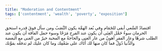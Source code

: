 ```yaml
---
title: "Moderation and Contentment"
tags: ['contentment', 'wealth', 'poverty', "exposition"]
---
```


 اقتصادُ السَّعي أبقى للجَمَام وفي بُعد الهمَّة يكون النَّصَبُ ومن سأل فوقَ قدره استحق الحرمان
سوءُ حَمْل الغِنَى أن يكون عند الفرح مَرَحًا وسوء حمل الفاقة أن يكون عند الطلب شرهًا وعار الفقر أهونُ من عار الغنى والحاجةُ مع المحبة خيرٌ من الغنى مع البغضة  والدُّنيا دُوَلٌ فما كان منها لك أَتَاك على ضَعْفِك وما كان عليك لم تدفعْه بقوَّتك
